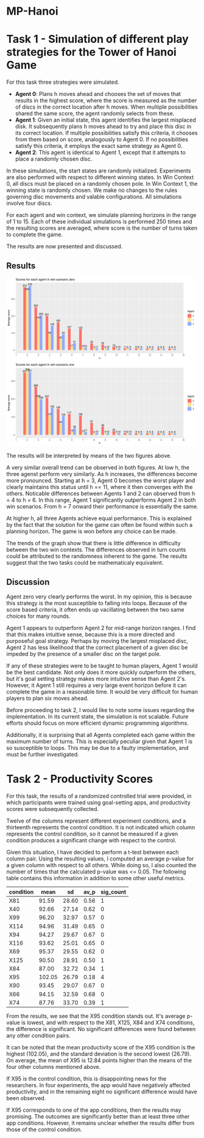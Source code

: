# MP-Hanoi

# Task 1 - Simulation of different play strategies for the Tower of Hanoi Game

For this task three strategies were simulated.
- **Agent 0**: Plans h moves ahead and chooses the set of moves that results in the highest score, where the score is measured as the number of discs in the correct location after h moves. When multiple possibilities shared the same score, the agent randomly selects from these.
- **Agent 1**: Given an initial state, this agent identifies the largest misplaced disk. It subsequently plans h moves ahead to try and place this disc in its correct location. If multiple possibilities satisfy this criteria, it chooses from them based on score, analogously to Agent 0. If no possibilities satisfy this criteria, it employs the exact same strategy as Agent 0.
- **Agent 2**: This agent is identical to Agent 1, except that it attempts to place a randomly chosen disc.

In these simulations, the start states are randomly initialized.  Experiments are also performed with respect to different winning states. In Win Context 0, all discs must be placed on a randomly chosen pole. In Win Context 1, the winning state is randomly chosen. We make no changes to the rules governing disc movements and valable configurations. All simulations involve four discs.

For each agent and win context, we simulate planning horizons in the range of 1 to 15. Each of these individual simulations is performed 250 times and the resulting scores are averaged, where score is the number of turns taken to complete the game.

The results are now presented and discussed.

## Results

<img src="c0.png" width="500">
<img src="c1.png" width="500">

The results will be interpreted by means of the two figures above.

A very similar overall trend can be observed in both figures.  At low h, the three agenst perform very similarly. As h increases, the differences become more pronounced. Starting at h = 3, Agent 0 becomes the worst player and clearly maintains this status until h == 11, where it then converges with the others. Noticable differences between Agents 1 and 2 can observed from h = 4 to h = 6. In this range, Agent 1 significantly outperforms Agent 2 in both win scenarios. From h = 7 onward their performance is essentially the same. 

At higher h, all three Agents achieve equal performance. This is explained by the fact that the solution for the game can often be found within such a planning horizon. The game is won before any choice can be made.

The trends of the graph show that there is little difference in difficulty between the two win contexts. The differences observed in turn counts could be attributed to the randomness inherent to the game. The results suggest that the two tasks could be mathematicaly equivalent.

## Discussion

Agent zero very clearly performs the worst. In my opinion, this is because this strategy is the most susceptible to falling into loops. Because of the score based criteria, it often ends up vacillating between the two same choices for many rounds.

Agent 1 appears to outperform Agent 2 for mid-range horizon ranges. I find that this makes intuitive sense, because this is a more directed and purposeful goal strategy. Perhaps by moving the largest misplaced disc, Agent 2 has less likelihood that the correct placement of a given disc be impeded by the presence of a smaller disc on the target pole.

If any of these strategies were to be taught to human players, Agent 1 would be the best candidate. Not only does it more quickly outperform the others, but it's goal setting strategy makes more intuitive sense than Agent 2's. However, it Agent 1 still requires a very large event horizon before it can complete the game in a reasonable time. It would be very difficult for human players to plan six moves ahead. 

Before proceeding to task 2, I would like to note some issues regarding the implementation. In its current state, the simulation is not scalable. Future efforts should focus on more efficient dynamic programming algorithms.

Additionally, it is surprising that all Agents completed each game within the maximum number of turns. This is especially peculiar given that Agent 1 is so susceptible to loops. This may be due to a faulty implementation, and must be further investigated.

# Task 2 - Productivity Scores

For this task, the results of a randomized controlled trial were provided, in which participants were trained using goal-setting apps, and productivity scores were subsequently collected.

Twelve of the columns represent different experiment conditions, and a thirteenth represents the control condition. It is not indicated which column represents the control condition, so it cannot be measured if a given condition produces a significant change with respect to the control.

Given this situation, I have decided to perform a t-test between each column pair. Using the resulting values, I computed an average p-value for a given column with respect to all others. While doing so, I also counted the number of times that the calculated p-value was <= 0.05. The following table contains this information in addition to some other useful metrics.

|condition|   mean|     sd|  av_p|sig_count|
|---------|-------|-------|------|---------|
|X81      | 91.59 | 28.60 | 0.56 |       1 |
|X40      | 92.66 | 27.14 | 0.62 |       0 |
|X99      | 96.20 | 32.97 | 0.57 |       0 |
|X114     | 94.96 | 31.49 | 0.65 |       0 |
|X94      | 94.27 | 29.67 | 0.67 |       0 |
|X116     | 93.62 | 25.01 | 0.65 |       0 |
|X69      | 95.37 | 29.55 | 0.62 |       0 |
|X125     | 90.50 | 28.91 | 0.50 |       1 |
|X84      | 87.00 | 32.72 | 0.34 |       1 |
|X95      |102.05 | 26.79 | 0.18 |       4 |
|X90      | 93.45 | 29.07 | 0.67 |       0 |
|X66      | 94.15 | 32.59 | 0.68 |       0 |
|X74      | 87.76 | 33.70 | 0.39 |       1 |

From the results, we see that the X95 condition stands out. It's average p-value is lowest, and with respect to the X81, X125, X84 and X74 conditions, the difference is significant. No significant differences were found between any other condition pairs.

It can be noted that the mean productivity score of the X95 condition is the highest (102.05), and the standard deviation is the second lowest (26.79). On average, the mean of X95 is 12.84 points higher than the means of the four other columns mentioned above. 

If X95 is the control condition, this is disappointing news for the researchers. In four experiments, the app would have negatively affected productivity, and in the remaining eight no significant difference would have been observed.

If X95 corresponds to one of the app conditions, then the results may promising. The outcomes are significantly better than at least three other app conditions. However, it remains unclear whether the results differ from those of the control condition.
